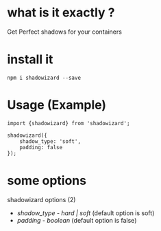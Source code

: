 # what is it exactly ?

Get Perfect shadows for your containers

# install it

`npm i shadowizard --save`

# Usage (Example)

```
import {shadowizard} from 'shadowizard';

shadowizard({
    shadow_type: 'soft',
    padding: false
});

```

# some options

shadowizard options (2)

* *shadow_type* - _hard | soft_ (default option is soft)
* *padding* - _boolean_ (default option is false)
